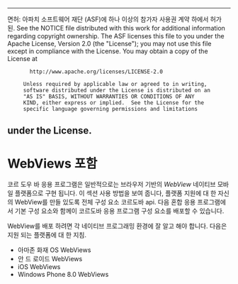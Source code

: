 * * *

면허: 아파치 소프트웨어 재단 (ASF)에 하나 이상의 참가자 사용권 계약 하에서 허가 된. See the NOTICE file distributed with this work for additional information regarding copyright ownership. The ASF licenses this file to you under the Apache License, Version 2.0 (the "License"); you may not use this file except in compliance with the License. You may obtain a copy of the License at

           http://www.apache.org/licenses/LICENSE-2.0
    
         Unless required by applicable law or agreed to in writing,
         software distributed under the License is distributed on an
         "AS IS" BASIS, WITHOUT WARRANTIES OR CONDITIONS OF ANY
         KIND, either express or implied.  See the License for the
         specific language governing permissions and limitations
    

## under the License.

# WebViews 포함

코르 도우 바 응용 프로그램은 일반적으로는 브라우저 기반의 *WebView* 네이티브 모바일 플랫폼으로 구현 됩니다. 이 섹션 사용 방법을 보여 줍니다, 플랫폼 지원에 대 한 자신의 WebView를 만들 있도록 전체 구성 요소 코르도바 api. 다음 혼합 응용 프로그램에서 기본 구성 요소와 함께이 코르도바 응용 프로그램 구성 요소를 배포할 수 있습니다.

WebView를 배포 하려면 각 네이티브 프로그래밍 환경에 잘 알고 해야 합니다. 다음은 지원 되는 플랫폼에 대 한 지침.

*   아마존 화재 OS WebViews
*   안 드 로이드 WebViews
*   iOS WebViews
*   Windows Phone 8.0 WebViews